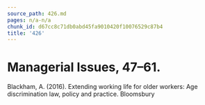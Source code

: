```yaml
---
source_path: 426.md
pages: n/a-n/a
chunk_id: d67cc8c71db0abd45fa9010420f10076529c87b4
title: '426'
---
```

# Managerial Issues, 47–61.

Blackham, A. (2016). Extending working life for older workers: Age discrimination law, policy and practice. Bloomsbury
